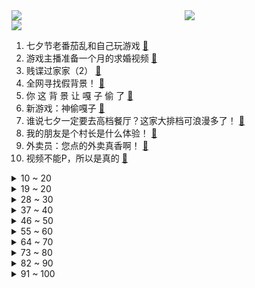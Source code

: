 <div >
	<a style="float:left;width:55%;" href = "https://github.com/anuraghazra/github-readme-stats">
	 <img src = "https://github-readme-stats.vercel.app/api?username=iuuuuuaena&theme=buefy&show_icons=true"/>
	</a>
	<a  style="float:right;width:45%" href = "https://github.com/anuraghazra/github-readme-stats">
	 <img  src="https://github-readme-stats.vercel.app/api/top-langs/?username=anuraghazra&layout=compact"/>
	</a>
	</div>

[![](https://img.shields.io/badge/jxd-@jxdgogogo.xyz-yellowgreen.svg)](https://www.jxdgogogo.xyz)<br>
1. 七夕节老番茄乱和自己玩游戏 [:link:](//www.bilibili.com/video/BV12t4y1V7sc) <br>
2. 游戏主播准备一个月的求婚视频 [:link:](//www.bilibili.com/video/BV1Gd4y1S7GT) <br>
3. 贱谍过家家（2） [:link:](//www.bilibili.com/video/BV1Se4y1D7xW) <br>
4. 全网寻找假背景！ [:link:](//www.bilibili.com/video/BV1cG411a75e) <br>
5. 你 这 背 景 让 嘎 子 偷 了 [:link:](//www.bilibili.com/video/BV1Je4y1D7b4) <br>
6. 新游戏：神偷嘎子 [:link:](//www.bilibili.com/video/BV1od4y1U7uS) <br>
7. 谁说七夕一定要去高档餐厅？这家大排档可浪漫多了！ [:link:](//www.bilibili.com/video/BV1aY4y1P7Ej) <br>
8. 我的朋友是个村长是什么体验！ [:link:](//www.bilibili.com/video/BV1Gd4y1T7Vw) <br>
9. 外卖员：您点的外卖真香啊！ [:link:](//www.bilibili.com/video/BV1wT411L7z2) <br>
10. 视频不能P，所以是真的 [:link:](//www.bilibili.com/video/BV1Bg411C7VP) <br>
<details>
<summary>10 ~ 20</summary>

11. 这种害人的东西为什么会存在？ 脊柱胸椎曲度就是这么被弄没的！ [:link:](//www.bilibili.com/video/BV1bd4y1N7mH) <br>
12. 【TF家族】2022 TF家族夏日运动会 [:link:](//www.bilibili.com/video/BV1ua411f7rg) <br>
13. 这搭档不能要！ [:link:](//www.bilibili.com/video/BV19U4y1Y7k7) <br>
14. 工作第一年VS工作第十年 [:link:](//www.bilibili.com/video/BV1JG4y1v7av) <br>
15. 未婚妻突然想吃炸鸡，那只好….. [:link:](//www.bilibili.com/video/BV1zg411C7Kp) <br>
16. 两对情侣居然在一起干这样的事？？？ [:link:](//www.bilibili.com/video/BV1Qg41117js) <br>
17. 纳米ikun，黑子 ! [:link:](//www.bilibili.com/video/BV1hG411h729) <br>
18. 爸妈下班前的极限一小时…… [:link:](//www.bilibili.com/video/BV1Xa411T78h) <br>
19. 《崩坏3》动画短片「因你而在的故事」先行预告 [:link:](//www.bilibili.com/video/BV1Ee4y1D7ci) <br>
</details>
<details>
<summary>19 ~ 20</summary>

20. 当我故意把女友叫成她闺蜜的名字！ [:link:](//www.bilibili.com/video/BV12t4y1V7E1) <br>
21. 我的女儿出生第一天 [:link:](//www.bilibili.com/video/BV1PW4y117Ud) <br>
22. （当你去找有对象的朋友玩） [:link:](//www.bilibili.com/video/BV1gr4y1577U) <br>
23. 贩卖吸食毒品工具的小店被粉丝天眼举报！老板娘：「问就是不知道」 [:link:](//www.bilibili.com/video/BV1vd4y1U7Pr) <br>
24. 年仅24岁！一起送送她…… [:link:](//www.bilibili.com/video/BV1tU4y1Y7t1) <br>
25. 英国皇家卫兵为什么要大声吼游客？全球不知道的卫兵冷知识。 [:link:](//www.bilibili.com/video/BV1xV4y1j7xT) <br>
26. ”凶 手 不 止 一 个“ [:link:](//www.bilibili.com/video/BV1eG4y1v7Ky) <br>
27. 9英寸披萨有多大？你点的披萨缩水了吗？【慧小媛】 [:link:](//www.bilibili.com/video/BV1gV4y177pV) <br>
28. 老兵仿妆❗用最诚挚的心，献上永不凋谢的敬意！ [:link:](//www.bilibili.com/video/BV1fU4y1v74M) <br>
</details>
<details>
<summary>28 ~ 30</summary>

29. 旅游两年的老婆终于回来了... [:link:](//www.bilibili.com/video/BV1mY4y1P7uG) <br>
30. 【原神】耗时40小时！！！两只凯瑟琳会晤成功！！！ [:link:](//www.bilibili.com/video/BV1ZB4y1r742) <br>
31. 请选择英雄 [:link:](//www.bilibili.com/video/BV1jN4y1j7dV) <br>
32. 《绝区零》调律测试PV | 初次委托，可别搞砸了哟~ [:link:](//www.bilibili.com/video/BV1ot4y137NR) <br>
33. 拿起相机的近半年，我定格了哪些瞬间 [:link:](//www.bilibili.com/video/BV1PB4y1r75p) <br>
34. 求 婚 背 景 和 人 都 是 真 的！❤️ [:link:](//www.bilibili.com/video/BV1Ka411K7Bj) <br>
35. 辣条%这都是爷爷亲自做的各种各样的辣条，你们喜欢吗？ [:link:](//www.bilibili.com/video/BV1yF411A7nA) <br>
36. 《 只 要 是 日 语 就 画 风 突 变 》 [:link:](//www.bilibili.com/video/BV1HS4y147DZ) <br>
37. 所以没有信号是打不了电话的～对吗！ [:link:](//www.bilibili.com/video/BV11F411c7UE) <br>
</details>
<details>
<summary>37 ~ 40</summary>

38. 500个史诗皮肤秘宝能开出什么 [:link:](//www.bilibili.com/video/BV1WG4y1v7g9) <br>
39. 教练是我爸 一路骂到家 [:link:](//www.bilibili.com/video/BV1zS4y1x7Dw) <br>
40. 试玩米哈游动作新游！《绝区零》首测体验报告！ [:link:](//www.bilibili.com/video/BV1GS4y1473q) <br>
41. 【新闻联播】多部门强烈谴责佩洛西窜访中国台湾 [:link:](//www.bilibili.com/video/BV14V4y1j756) <br>
42. 消消乐看完想飞天 [:link:](//www.bilibili.com/video/BV1Dd4y1U7GQ) <br>
43. 【PV】群青，但贝拉翻唱版 [:link:](//www.bilibili.com/video/BV1FB4y187ZT) <br>
44. 法律咨询的4大顶流 [:link:](//www.bilibili.com/video/BV1xV4y1j7vU) <br>
45. 老板说过的每句话都要记在心里，不能疏忽。 [:link:](//www.bilibili.com/video/BV1hV4y1j7bK) <br>
46. 【俄罗斯街拍P23】热爱生活的人总带着笑意 | Semkavkvadrate [:link:](//www.bilibili.com/video/BV1hY4y1P7gp) <br>
</details>
<details>
<summary>46 ~ 50</summary>

47. 金轮电影宇宙 [:link:](//www.bilibili.com/video/BV1Fg411275z) <br>
48. 原来销冠是把顾客当不同动物来归类的！对号入座一下，你属于什么动物型的客人呢？ [:link:](//www.bilibili.com/video/BV14S4y147zB) <br>
49. 【查理九世COS】【场照】这是你的童年吗？ [:link:](//www.bilibili.com/video/BV14a411Z7Km) <br>
50. 两名不一样的永生者，在水比命贵的星球上如何共存？ [:link:](//www.bilibili.com/video/BV1xW4y1179H) <br>
51. 这才是真正的丛林神庙！【我的世界·文明复苏#10】 [:link:](//www.bilibili.com/video/BV1mU4y1Y7Hj) <br>
52. 穷游指南请看这边 [:link:](//www.bilibili.com/video/BV1it4y1V7rN) <br>
53. 对小孩来说可能不太健康，对成年人来说刚刚好！ [:link:](//www.bilibili.com/video/BV1FS4y147fH) <br>
54. 【散人】国产悬疑恐怖《隐秘的角落》试玩 逃脱轮回的一天 [:link:](//www.bilibili.com/video/BV1XS4y1x7kw) <br>
55. 我是Gloria歌莉雅，我入驻B站啦！ [:link:](//www.bilibili.com/video/BV1Zg411C7JL) <br>
</details>
<details>
<summary>55 ~ 60</summary>

56. 耗时66666分钟千里江山图被我做成手镯 [:link:](//www.bilibili.com/video/BV1ZW4y1y7FL) <br>
57. 我挖空了一个服务器的主城！ [:link:](//www.bilibili.com/video/BV1wG4y1v7iq) <br>
58. 原来书上的这些东西也有名字！ [:link:](//www.bilibili.com/video/BV11B4y1b7tC) <br>
59. 绝了！好吃到爆的【口蘑虾滑】三种神仙吃法来了！赶紧收藏给家人看！ [:link:](//www.bilibili.com/video/BV1Pd4y1T7zL) <br>
60. 偷鸡摸狗？天下我有！我从来没见过这么离谱的男主 [:link:](//www.bilibili.com/video/BV1bW4y117hD) <br>
61. 别人代女主而我代助理… [:link:](//www.bilibili.com/video/BV1od4y1K7z4) <br>
62. 惊呆了，我的英国婆婆竟然是首相家族大小姐！ [:link:](//www.bilibili.com/video/BV1iW4y1a7As) <br>
63. 当你穿越到了「哈利波特」的魔法世界!!？ [:link:](//www.bilibili.com/video/BV1hF411A76L) <br>
64. 【花亦山】罗衣轻解 丨夏日皮肤PV [:link:](//www.bilibili.com/video/BV1LV4y1j7MA) <br>
</details>
<details>
<summary>64 ~ 70</summary>

65. 你们要的90万粉丝女装来了 [:link:](//www.bilibili.com/video/BV1Sd4y127Qt) <br>
66. 我花了150天时间创作《火影忍者》预告片--第一集 [:link:](//www.bilibili.com/video/BV1kB4y1r74Q) <br>
67. 【三体/全员群像/动画手书】Last Ride Of The Day——“点亮蜡烛很难，诅咒黑暗却很容易” [:link:](//www.bilibili.com/video/BV1jd4y1N76w) <br>
68. 水逆一整月 受不住了 破大防！ [:link:](//www.bilibili.com/video/BV1NB4y1r7jV) <br>
69. 平行时空里的女友，还会和我处对象么？ [:link:](//www.bilibili.com/video/BV15U4y1e7tm) <br>
70. 不服输的妹妹 [:link:](//www.bilibili.com/video/BV12B4y147qA) <br>
71. 老外跪求翻译的一款国产游戏！ [:link:](//www.bilibili.com/video/BV1MB4y1r76x) <br>
72. 在无尽的沙漠当中没有树木！该如何生存下去【我的世界】 P5 [:link:](//www.bilibili.com/video/BV1NB4y1874p) <br>
73. 悄悄整蛊男友一整天，他居然毫不知情...... [:link:](//www.bilibili.com/video/BV1RB4y147Wm) <br>
</details>
<details>
<summary>73 ~ 80</summary>

74. 你们私信的特别特别特别好吃的火烧云，排了3个小时才吃到！ [:link:](//www.bilibili.com/video/BV18U4y1Y7r2) <br>
75. 这次潜入的应该很成功吧！ [:link:](//www.bilibili.com/video/BV1TV4y177xZ) <br>
76. 我偶然翻到了高三时期她留在我mp3里的留言 [:link:](//www.bilibili.com/video/BV1Le4y1X78q) <br>
77. 又是当年的经典歌曲了，广场舞：快乐崇拜 [:link:](//www.bilibili.com/video/BV14d4y1U7n9) <br>
78. 羞耻是真羞耻，快乐也是真快乐 [:link:](//www.bilibili.com/video/BV1WW4y117Jw) <br>
79. 我国成功发射可重复使用试验航天器 [:link:](//www.bilibili.com/video/BV1QU4y1Y7My) <br>
80. 三倍体西瓜到底是什么？ [:link:](//www.bilibili.com/video/BV1sd4y1U7h4) <br>
81. 我要被这群冤种朋友笑死啦哈哈哈哈哈哈哈哈哈哈哈哈哈 [:link:](//www.bilibili.com/video/BV1Tt4y1V7MD) <br>
82. 上海最贵的火锅自助！竟能吃到鲜活波士顿龙虾、帝王蟹！能吃回本吗？ [:link:](//www.bilibili.com/video/BV1Td4y1S7Ad) <br>
</details>
<details>
<summary>82 ~ 90</summary>

83. 【特种兵 立二等功】放弃提干！放弃安置！真的后悔了？ [:link:](//www.bilibili.com/video/BV1Ge4y1D7u5) <br>
84. 【方舟剧场】罗德岛夏日泳装vlog! [:link:](//www.bilibili.com/video/BV13W4y1a7LF) <br>
85. 白色恋人：叫你复刻，没让你超越啊！！ [:link:](//www.bilibili.com/video/BV12N4y1V7ZN) <br>
86. 去蜡像馆的人拍视频有多拼命 [:link:](//www.bilibili.com/video/BV1oa411M7Yz) <br>
87. 《七夕了，不出意外的话……》 [:link:](//www.bilibili.com/video/BV17B4y1k7f9) <br>
88. 我拍的中国空间站比日本人拍的更“土”！这是全球公开范围内最清晰了不？ [:link:](//www.bilibili.com/video/BV17d4y1T78f) <br>
89. 发生空难时，空姐首先要脱下丝袜，因为丝袜遇火会粘附在皮肤上 [:link:](//www.bilibili.com/video/BV1we4y1D7Hy) <br>
90. 当你有个电竞职业选手室友是种什么体验 [:link:](//www.bilibili.com/video/BV1xa411N72G) <br>
91. 【水果猎人】网络热门水果鉴定12 [:link:](//www.bilibili.com/video/BV1pG4y1Y7Jd) <br>
</details>
<details>
<summary>91 ~ 100</summary>

92. 【阿斗】你真的看懂了吗？深挖隐藏的细节，万字深度解析诺兰8.9分悬疑神作《致命魔术》 [:link:](//www.bilibili.com/video/BV1cV4y177M5) <br>
93. 《蒜香蒸排骨》谁能拒绝？比油炸的更健康！ [:link:](//www.bilibili.com/video/BV1JB4y1r73C) <br>
94. 快 餐 时 代 2 [:link:](//www.bilibili.com/video/BV1za411N7fG) <br>
95. 现实中女生的真实想法… [:link:](//www.bilibili.com/video/BV1kt4y1V7CS) <br>
96. 你们说，1岁的小孩那么自恋，正常吗？ [:link:](//www.bilibili.com/video/BV15a411f7rw) <br>
97. 铁根兄弟买了两个象拔蚌，喷水把他吓坏了，我去他家帮忙处理一下 [:link:](//www.bilibili.com/video/BV11B4y1r7uQ) <br>
98. 【哈利波特】| 卧槽，我终于知道说话像唱歌是什么感觉了！ [:link:](//www.bilibili.com/video/BV1td4y1U75L) <br>
99. 你好，纯擦 [:link:](//www.bilibili.com/video/BV1oa411T7HN) <br>
100. “雪崩时，没有一片雪花是无辜的” [:link:](//www.bilibili.com/video/BV1fG411h7t4) <br>
</details>
